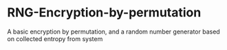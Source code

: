# RNG-Encryption-by-permutation
A basic encryption by permutation, and a random number generator based on collected entropy from system
